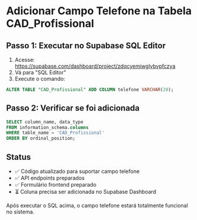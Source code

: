 # Adicionar Campo Telefone na Tabela CAD_Profissional

## Passo 1: Executar no Supabase SQL Editor

1. Acesse: https://supabase.com/dashboard/project/zdqcyemiwglybvpfczya
2. Vá para "SQL Editor"
3. Execute o comando:

```sql
ALTER TABLE "CAD_Profissional" ADD COLUMN telefone VARCHAR(20);
```

## Passo 2: Verificar se foi adicionada

```sql
SELECT column_name, data_type 
FROM information_schema.columns 
WHERE table_name = 'CAD_Profissional' 
ORDER BY ordinal_position;
```

## Status

- ✅ Código atualizado para suportar campo telefone
- ✅ API endpoints preparados
- ✅ Formulário frontend preparado
- ⏳ Coluna precisa ser adicionada no Supabase Dashboard

Após executar o SQL acima, o campo telefone estará totalmente funcional no sistema.